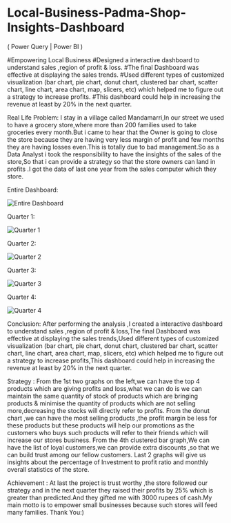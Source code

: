# Local-Business-Padma-Shop-Insights-Dashboard
( Power Query | Power BI )

#Empowering Local Business
#Designed a interactive dashboard to understand  sales ,region of profit & loss. 
#The final Dashboard was effective at displaying the sales trends.
#Used different types of customized visualization (bar chart, pie chart, donut chart, clustered bar chart, scatter chart, line chart, area chart, map, slicers, etc) which helped me to figure out a strategy to increase profits. 
#This dashboard could help in increasing the revenue at least by 20% in the next quarter.


Real Life Problem: I stay in a village called Mandamarri,In our street we used to have a grocery store,where more than 200 families used to take groceries every month.But i came to hear that the Owner is going to close the store because they are having very less margin of profit and few months they are having losses even.This is totally due to bad management.So as a Data Analyst i took the responsibility to have the insights of the sales of the store,So that i can provide a strategy so that the store owners can land in profits .I got the data of last one year from the sales computer which they store.


Entire Dashboard: 

![Entire Dashboard](https://github.com/Sanjoe27/Local-Business-Padma-Shop-Insights-Dashboard/assets/98551759/2088e0ce-fd32-43d0-a7fd-539f49c35385)


Quarter 1:

![Quarter 1](https://github.com/Sanjoe27/Local-Business-Padma-Shop-Insights-Dashboard/assets/98551759/f5013651-15fe-402b-bfd6-58216cbd23c4)


Quarter 2:

![Quarter 2](https://github.com/Sanjoe27/Local-Business-Padma-Shop-Insights-Dashboard/assets/98551759/c8c2765a-4561-422b-9571-0e7e8c6b163e)



Quarter 3:

![Quarter 3](https://github.com/Sanjoe27/Local-Business-Padma-Shop-Insights-Dashboard/assets/98551759/52ce9adf-5b0b-4807-ba2e-c4167251398b)


Quarter 4:

![Quarter 4](https://github.com/Sanjoe27/Local-Business-Padma-Shop-Insights-Dashboard/assets/98551759/76a7d7f3-0cc8-41f3-ab3f-d4fad5151b17)



Conclusion:
After performing the analysis ,I created a interactive dashboard to understand  sales ,region of profit & loss,The final Dashboard was effective at displaying the sales trends,Used different types of customized visualization (bar chart, pie chart, donut chart, clustered bar chart, scatter chart, line chart, area chart, map, slicers, etc) which helped me to figure out a strategy to increase profits,This dashboard could help in increasing the revenue at least by 20% in the next quarter.

Strategy :
From the 1st two graphs on the left,we can have the top 4 products which are giving profits and loss,what we can do is we can maintain the same quantity of stock of products which are bringing products & minimise the quantity of products which are not selling more,decreasing the stocks will directly refer to profits.
From the donut chart ,we can have the most selling products ,the profit margin be less for these products but these products will help our promotions as the customers who buys such products will refer to their friends which will increase our stores business.
From the 4th clustered bar graph,We can have the list of loyal customers,we can provide extra discounts ,so that we can build trust among our fellow customers.
Last 2 graphs will give us insights about the percentage of Investment to profit ratio and monthly overall statistics of the store.

Achievement :
At last the project is trust worthy ,the store followed our strategy and in the next quarter they raised their profits by 25% which is greater than predicted.And they gifted me with 3000 rupees of cash.My main motto is to empower small businesses because such stores will feed many families.
Thank You:)

